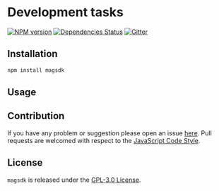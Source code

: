 Development tasks
=================

[![NPM version](https://img.shields.io/npm/v/magsdk.svg?style=flat-square)](https://www.npmjs.com/package/magsdk)
[![Dependencies Status](https://img.shields.io/david/magsdk/magsdk.svg?style=flat-square)](https://david-dm.org/magsdk/magsdk)
[![Gitter](https://img.shields.io/badge/gitter-join%20chat-blue.svg?style=flat-square)](https://gitter.im/DarkPark/magsdk)


## Installation ##

```bash
npm install magsdk
```


## Usage ##


## Contribution ##

If you have any problem or suggestion please open an issue [here](https://github.com/magsdk/gulp/issues).
Pull requests are welcomed with respect to the [JavaScript Code Style](https://github.com/DarkPark/jscs).


## License ##

`magsdk` is released under the [GPL-3.0 License](http://opensource.org/licenses/GPL-3.0).

